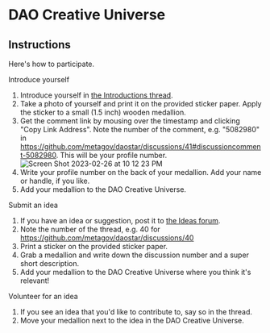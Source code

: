 # DAO Creative Universe



## Instructions
Here's how to participate.

Introduce yourself
1. Introduce yourself in [the Introductions thread](https://github.com/metagov/daostar/discussions/41).
2. Take a photo of yourself and print it on the provided sticker paper. Apply the sticker to a small (1.5 inch) wooden medallion.
3. Get the comment link by mousing over the timestamp and clicking "Copy Link Address". Note the number of the comment, e.g. "5082980" in https://github.com/metagov/daostar/discussions/41#discussioncomment-5082980. This will be your profile number.
![Screen Shot 2023-02-26 at 10 12 23 PM](https://user-images.githubusercontent.com/9309884/221479614-5e3f5c5e-dd6d-4a4a-bacf-0be8f52c12ea.png)
4. Write your profile number on the back of your medallion. Add your name or handle, if you like.
5. Add your medallion to the DAO Creative Universe.

<!-- 6. If your organization is a member of DAOstar One, add a little star. (Other categories will be coming.) -->

Submit an idea
1. If you have an idea or suggestion, post it to [the Ideas forum](https://github.com/metagov/daostar/discussions/categories/ideas).
2. Note the number of the thread, e.g. 40 for https://github.com/metagov/daostar/discussions/40
3. Print a sticker on the provided sticker paper.
4. Grab a medallion and write down the discussion number and a super short description.
5. Add your medallion to the DAO Creative Universe where you think it's relevant!

Volunteer for an idea
1. If you see an idea that you'd like to contribute to, say so in the thread.
2. Move your medallion next to the idea in the DAO Creative Universe.
